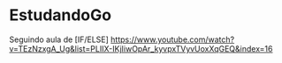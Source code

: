 # EstudandoGo

Seguindo aula de [IF/ELSE] https://www.youtube.com/watch?v=TEzNzxgA_Ug&list=PLIIX-IKjIiwOpAr_kyvpxTVyvUoxXqGEQ&index=16
